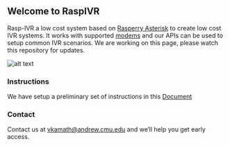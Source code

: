 ## Welcome to RaspIVR

Rasp-IVR a low cost system based on [Rasperry Asterisk](http://www.raspberry-asterisk.org/) to create low cost IVR systems. It works with supported [modems](http://asterisk-service.com/en_US/page/chan-dongle-modems) and our APIs can be used to setup common IVR scenarios. We are working on this page, please watch this repository for updates.

![alt text](https://github.com/kmarkiv/rasp-ivr/blob/master/rasp.jpg?raw=true "Logo Title Text 1")


### Instructions
We have setup a preliminary set of instructions in this [Document](
https://docs.google.com/document/d/1bZXa6GcToAivmc2P5xhF7-YnDRW9O-S8trStoMBahOA/edit?usp=sharing)

### Contact

Contact us at [vkamath@andrew.cmu.edu](mail:vkamath@andrew.cmu.edu) and we’ll help you get early access. 
